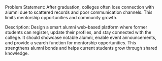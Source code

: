 Problem Statement: After graduation, colleges often lose connection with 
alumni due to scattered records and poor communication channels. This limits 
mentorship opportunities and community growth.

Description: Design a smart alumni web-based platform where former students 
can register, update their profiles, and stay connected with the college. It should 
showcase notable alumni, enable event announcements, and provide a search 
function for mentorship opportunities. This strengthens alumni bonds and helps 
current students grow through shared knowledge.
